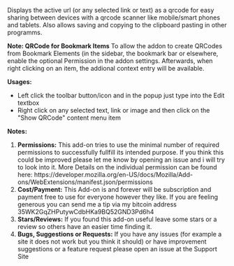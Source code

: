 Displays the active url (or any selected link or text) as a qrcode for easy
sharing between devices with a qrcode scanner like mobile/smart phones and
tablets. Also allows saving and copying to the clipboard pasting in other
programms.

<b>Note: QRCode for Bookmark Items</b>
To allow the addon to create QRCodes from Bookmark Elements (in the sidebar, the bookmark bar or elsewhere, enable the optional Permission in the addon settings. Afterwards, when right clicking on an item, the addional context entry will be available.

<b>Usages:</b>
<ul>
  <li>
    Left click the toolbar button/icon and in the popup just type into the Edit
    textbox
  </li>
  <li>
    Right click on any selected text, link or image and then click on the "Show
    QRCode" content menu item
  </li>
</ul>

<b>Notes:</b>
<ol>
    <li><b>Permissions:</b>
        This add-on tries to use the minimal number of required permissions to successfully fullfill its intended purpose.
        If you think this could be improved please let me know by opening an issue and i will try to look into it.
        More Details on the individual permission can be found here: https://developer.mozilla.org/en-US/docs/Mozilla/Add-ons/WebExtensions/manifest.json/permissions
    </li>
    <li><b>Cost/Payment:</b>
        This Add-on is and forever will be subscription and payment free to use for everyone however they like.
        If you are feeling generous you can send me a tip via my bitcoin address 35WK2GqZHPutywCdbHKa9BQ52GND3Pd6h4
    </li>
    <li><b>Stars/Reviews:</b>
        If you found this add-on useful leave some stars or a review so others have an  easier time finding it.
    </li>
    <li><b>Bugs, Suggestions or Requests:</b>
        If you have any issues (for example a site it does not work but you think it should) or have improvement suggestions or a feature request please open an issue at the Support Site
    </li>
</ol>

